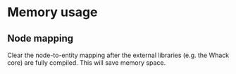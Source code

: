 # Memory usage

## Node mapping

Clear the node-to-entity mapping after the external libraries (e.g. the Whack core) are fully compiled. This will save memory space.